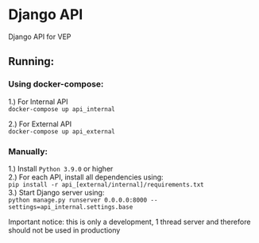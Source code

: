 # Django API

Django API for VEP


## Running:
### Using docker-compose:
1.) For Internal API  
    `docker-compose up api_internal`  

2.) For External API  
    `docker-compose up api_external`
### Manually:
1.) Install `Python 3.9.0` or higher  
2.) For each API, install all dependencies using:  
    `pip install -r api_[external/internal]/requirements.txt`  
3.) Start Django server using:  
    `python manage.py runserver 0.0.0.0:8000 --settings=api_internal.settings.base`

Important notice: this is only a development, 1 thread server and therefore should not be used in productiony